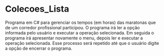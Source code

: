 # Colecoes_Lista
Programa em C# para gerenciar os tempos (em horas) das maratonas que de um corredor profissional participou.
O programa irá ler a opção informada pelo usuário e executar a operação selecionada. Em seguida o programa irá apresentar novamente o menu, depois ler e executar a operação selecionada. Esse processo será repetido até que o usuário digite a opção de encerrar o programa.
